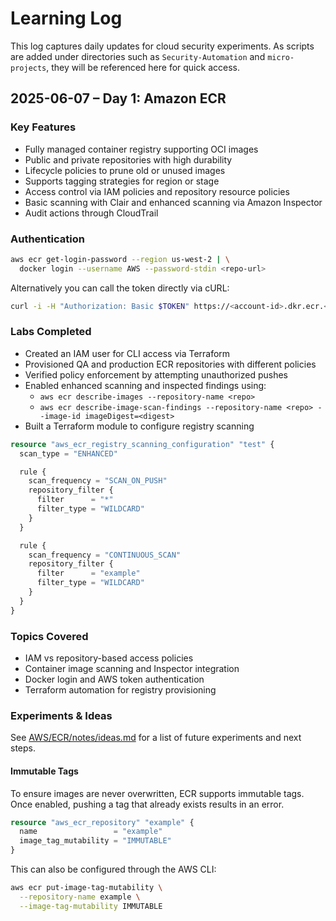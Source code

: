 # Learning Log

This log captures daily updates for cloud security experiments. As scripts are added under directories such as `Security-Automation` and `micro-projects`, they will be referenced here for quick access.

## 2025-06-07 – Day 1: Amazon ECR

### Key Features

- Fully managed container registry supporting OCI images
- Public and private repositories with high durability
- Lifecycle policies to prune old or unused images
- Supports tagging strategies for region or stage
- Access control via IAM policies and repository resource policies
- Basic scanning with Clair and enhanced scanning via Amazon Inspector
- Audit actions through CloudTrail

### Authentication

```bash
aws ecr get-login-password --region us-west-2 | \
  docker login --username AWS --password-stdin <repo-url>
```

Alternatively you can call the token directly via cURL:

```bash
curl -i -H "Authorization: Basic $TOKEN" https://<account-id>.dkr.ecr.<region>.amazonaws.com
```

### Labs Completed

- Created an IAM user for CLI access via Terraform
- Provisioned QA and production ECR repositories with different policies
- Verified policy enforcement by attempting unauthorized pushes
- Enabled enhanced scanning and inspected findings using:
  - `aws ecr describe-images --repository-name <repo>`
  - `aws ecr describe-image-scan-findings --repository-name <repo> --image-id imageDigest=<digest>`
- Built a Terraform module to configure registry scanning

```terraform
resource "aws_ecr_registry_scanning_configuration" "test" {
  scan_type = "ENHANCED"

  rule {
    scan_frequency = "SCAN_ON_PUSH"
    repository_filter {
      filter      = "*"
      filter_type = "WILDCARD"
    }
  }

  rule {
    scan_frequency = "CONTINUOUS_SCAN"
    repository_filter {
      filter      = "example"
      filter_type = "WILDCARD"
    }
  }
}
```

### Topics Covered

- IAM vs repository-based access policies
- Container image scanning and Inspector integration
- Docker login and AWS token authentication
- Terraform automation for registry provisioning

### Experiments & Ideas

See [AWS/ECR/notes/ideas.md](AWS/ECR/notes/ideas.md) for a list of future experiments and next steps.

#### Immutable Tags

To ensure images are never overwritten, ECR supports immutable tags. Once enabled, pushing a tag that already exists results in an error.

```terraform
resource "aws_ecr_repository" "example" {
  name                 = "example"
  image_tag_mutability = "IMMUTABLE"
}
```

This can also be configured through the AWS CLI:

```bash
aws ecr put-image-tag-mutability \
  --repository-name example \
  --image-tag-mutability IMMUTABLE
```

